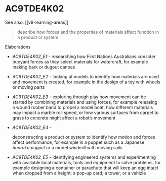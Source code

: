 
# AC9TDE4K02 

See also: [[v9-learning-areas]]

> describe how forces and the properties of materials affect function in a product or system

Elaborations


- _AC9TDE4K02_E1_ - researching how First Nations Australians consider buoyant forces as they select materials for watercraft, for example making bark or dugout canoes

- _AC9TDE4K02_E2_ - looking at models to identify how materials are used and movement is created, for example in the design of a toy with wheels or moving parts

- _AC9TDE4K02_E3_ - exploring through play how movement can be started by combining materials and using forces, for example releasing a wound rubber band to propel a model boat, how different materials may impact a marble roll speed, or how various surfaces from carpet to grass to concrete might affect a robot’s movement

- _AC9TDE4K02_E4_ - <p>deconstructing a product or system to identify how motion and forces affect performance, for example in a puppet such as a Japanese <em>bunraku puppet</em> or a model windmill with moving sails</p>

- _AC9TDE4K02_E5_ - identifying engineered systems and experimenting with available local materials, tools and equipment to solve problems, for example designing a container or parachute that will keep an egg intact when dropped from a height; a pop-up card; a tower; or a vehicle
